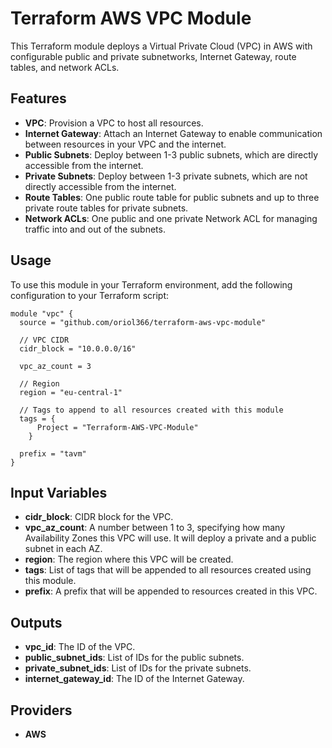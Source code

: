 # Terraform AWS VPC Module

This Terraform module deploys a Virtual Private Cloud (VPC) in AWS with configurable public and private subnetworks, Internet Gateway, route tables, and network ACLs.

## Features

- **VPC**: Provision a VPC to host all resources.
- **Internet Gateway**: Attach an Internet Gateway to enable communication between resources in your VPC and the internet.
- **Public Subnets**: Deploy between 1-3 public subnets, which are directly accessible from the internet.
- **Private Subnets**: Deploy between 1-3 private subnets, which are not directly accessible from the internet.
- **Route Tables**: One public route table for public subnets and up to three private route tables for private subnets.
- **Network ACLs**: One public and one private Network ACL for managing traffic into and out of the subnets.

## Usage

To use this module in your Terraform environment, add the following configuration to your Terraform script:

```hcl
module "vpc" {
  source = "github.com/oriol366/terraform-aws-vpc-module"

  // VPC CIDR
  cidr_block = "10.0.0.0/16"

  vpc_az_count = 3

  // Region
  region = "eu-central-1"

  // Tags to append to all resources created with this module
  tags = {
      Project = "Terraform-AWS-VPC-Module"
    }

  prefix = "tavm"
}
```

## Input Variables
- **cidr_block**: CIDR block for the VPC.
- **vpc_az_count**: A number between 1 to 3, specifying how many Availability Zones this VPC will use. It will deploy a private and a public subnet in each AZ.
- **region**: The region where this VPC will be created.
- **tags**: List of tags that will be appended to all resources created using this module.
- **prefix**: A prefix that will be appended to resources created in this VPC.

## Outputs
- **vpc_id**: The ID of the VPC.
- **public_subnet_ids**: List of IDs for the public subnets.
- **private_subnet_ids**: List of IDs for the private subnets.
- **internet_gateway_id**: The ID of the Internet Gateway.

## Providers
- **AWS**